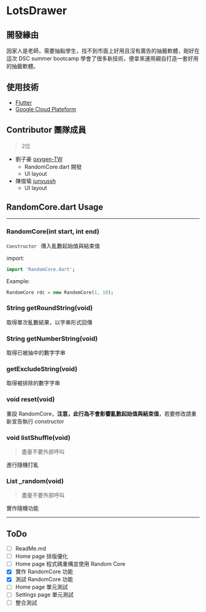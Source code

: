 # LotsDrawer

## 開發緣由
因家人是老師，需要抽點學生，找不到市面上好用且沒有廣告的抽籤軟體，剛好在這次 DSC summer bootcamp 學會了很多新技術，便拿來運用親自打造一套好用的抽籤軟體。

## 使用技術
- [Flutter](https://flutter.dev/)
- [Google Cloud Plateform](https://cloud.google.com/gcp)

## Contributor 團隊成員
> 2位
- 劉子豪 [oxygen-TW](https://github.com/oxygen-TW)
  - RandomCore.dart 開發
  - UI layout
- 陳俊瑜 [junyussh](https://github.com/junyussh)
  - UI layout


## RandomCore.dart Usage
---

### RandomCore(int start, int end)
`Constructor `
傳入亂數起始值與結束值    

import:
```dart
import 'RandomCore.dart';
```     
    
Example:
```dart
RandomCore rdc = new RandomCore(1, 10);
```

### String getRoundString(void)

取得單次亂數結果，以字串形式回傳

### String getNumberString(void)

取得已被抽中的數字字串

### getExcludeString(void)

取得被排除的數字字串

### void reset(void)
重設 RandomCore，**注意，此行為不會影響亂數起始值與結束值**，若要修改請重新宣告執行 constructor

### void listShuffle(void)
> 盡量不要外部呼叫

進行隨機打亂

### List<int> _random(void)
> 盡量不要外部呼叫

實作隨機功能

---

## ToDo

- [ ] ReadMe.md
- [ ] Home page 排版優化    
- [ ] Home page 程式碼重構並使用 Random Core    
- [X] 實作 RandomCore 功能    
- [X] 測試 RandomCore 功能    
- [ ] Home page 單元測試    
- [ ] Settings page 單元測試    
- [ ] 整合測試    
